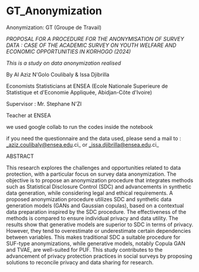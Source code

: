 # GT_Anonymization
Anonymization: GT (Groupe de Travail)

_PROPOSAL FOR A PROCEDURE FOR THE ANONYMISATION OF SURVEY DATA : CASE OF THE ACADEMIC SURVEY ON YOUTH WELFARE AND_
                            _ECONOMIC OPPORTUNITIES IN KORHOGO (2024)_


  _This is a study on data anonymization realised_
  
By Al Aziz N'Golo Coulibaly & Issa Djibrilla

  Economists Statisticians at ENSEA (Ecole Nationale Superieure de Statistique et d'Economie Appliquée,  Abidjan-Côte d'Ivoire)

  
Supervisor : Mr. Stephane N'ZI

  Teacher at ENSEA


we used google collab to run the codes inside the notebook

if you need the questionnaire and the data used, please send a mail to : _aziz.coulibaly@ensea.edu.ci_ or _issa.djibrilla@ensea.edu.ci_

        
  ABSTRACT

        
This research explores the challenges and opportunities related to data protection, with a particular focus on survey data anonymization. The objective is to propose an anonymization procedure that integrates methods such as Statistical Disclosure Control (SDC) and advancements in synthetic data generation, while considering legal and ethical requirements. A proposed anonymization procedure utilizes SDC and synthetic data generation models (GANs and Gaussian copulas), based on a contextual data preparation inspired by the SDC procedure. The effectiveness of the methods is compared to ensure individual privacy and data utility. The results show that generative models are superior to SDC in terms of privacy. However, they tend to overestimate or underestimate certain dependencies between variables. This makes traditional SDC a suitable procedure for SUF-type anonymizations, while generative models, notably Copula GAN and TVAE, are well-suited for PUF. This study contributes to the advancement of privacy protection practices in social surveys by proposing solutions to reconcile privacy and data sharing for research.
